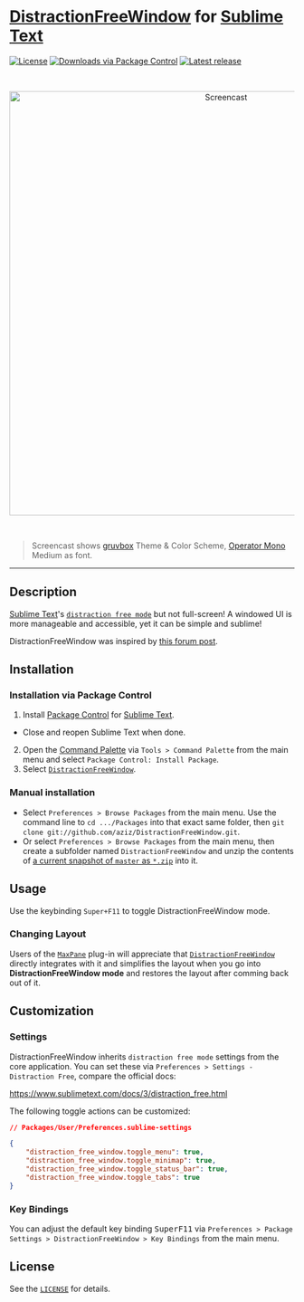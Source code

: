 # [DistractionFreeWindow](https://github.com/aziz/DistractionFreeWindow) for [Sublime Text](https://www.sublimetext.com)

[![License](https://img.shields.io/github/license/aziz/DistractionFreeWindow.svg?style=flat-square)](https://github.com/aziz/DistractionFreeWindow/blob/master/LICENSE)
[![Downloads via Package Control](https://img.shields.io/packagecontrol/dt/DistractionFreeWindow.svg?style=flat-square)](https://packagecontrol.io/packages/DistractionFreeWindow)
[![Latest release](https://img.shields.io/github/release/aziz/DistractionFreeWindow.svg?style=flat-square)](https://github.com/aziz/DistractionFreeWindow/releases/latest)

<br>

<p align="center">
  <img width="750" src="https://raw.githubusercontent.com/aziz/DistractionFreeWindow/master/docs/screencast.gif" alt="Screencast">
</p>

<br>

> Screencast shows [gruvbox](https://github.com/Briles/gruvbox) Theme & Color Scheme, [Operator Mono](http://www.typography.com/fonts/operator/overview) Medium as font.

---

## Description

[Sublime Text](https://www.sublimetext.com)'s [`distraction free mode`](https://www.sublimetext.com/docs/3/distraction_free.html) but not full-screen!
A windowed UI is more manageable and accessible, yet it can be simple and sublime!

DistractionFreeWindow was inspired by [this forum post](https://forum.sublimetext.com/t/non-fullscreen-distraction-free-mode/12343).

## Installation

### Installation via Package Control

1. Install [Package Control](https://packagecontrol.io/installation) for [Sublime Text](https://www.sublimetext.com).
  * Close and reopen Sublime Text when done.
2. Open the [Command Palette](http://docs.sublimetext.info/en/latest/extensibility/command_palette.html) via `Tools > Command Palette` from the main menu and select `Package Control: Install Package`.
3. Select [`DistractionFreeWindow`](https://packagecontrol.io/packages/DistractionFreeWindow).

### Manual installation

* Select `Preferences > Browse Packages` from the main menu. Use the command line to `cd .../Packages` into that exact same folder, then `git clone git://github.com/aziz/DistractionFreeWindow.git`.
* Or select `Preferences > Browse Packages` from the main menu, then create a subfolder named `DistractionFreeWindow` and unzip the contents of [a current snapshot of `master` as `*.zip`](https://github.com/aziz/DistractionFreeWindow/archive/master.zip) into it.

## Usage

Use the keybinding `Super+F11` to toggle DistractionFreeWindow mode.

### Changing Layout

Users of the [`MaxPane`](https://packagecontrol.io/packages/MaxPane) plug-in will appreciate that [`DistractionFreeWindow`](https://packagecontrol.io/packages/DistractionFreeWindow) directly integrates with it and simplifies the layout when you go into **DistractionFreeWindow mode** and restores the layout after comming back out of it.

## Customization

### Settings

DistractionFreeWindow inherits `distraction free mode` settings from the core application.
You can set these via `Preferences > Settings - Distraction Free`, compare the official docs:

<https://www.sublimetext.com/docs/3/distraction_free.html>

The following toggle actions can be customized:

```json
// Packages/User/Preferences.sublime-settings

{
    "distraction_free_window.toggle_menu": true,
    "distraction_free_window.toggle_minimap": true,
    "distraction_free_window.toggle_status_bar": true,
    "distraction_free_window.toggle_tabs": true
}
```

### Key Bindings

You can adjust the default key binding <kbd>Super</kbd><kbd>F11</kbd> via `Preferences > Package Settings > DistractionFreeWindow > Key Bindings` from the main menu.

## License

See the [`LICENSE`](LICENSE) for details.
